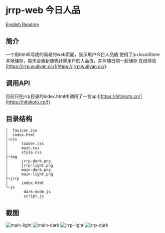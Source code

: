 # jrrp-web  今日人品
[English Readme](./README_EN.md)
## 简介
一个用html5写成的简易的web页面，显示用户今日人品值
使用了js+localStore本地储存，每天会重新随机计算用户的人品值，并伴随日期一起储存
在线体验[https://jrrp.wujiyan.cc/](https://jrrp.wujiyan.cc/)
## 调用API
目前只在jrrp目录的index.html中调用了一言api([https://hitokoto.cn/](https://hitokoto.cn/))
## 目录结构
```
│  favicon.ico
│  index.html
│─css
│      loader.css
│      main.css
│      style.css
├─img
│      jrrp-dark.png
│      jrrp-light.png
│      main-dark.png
│      main-light.png
├─jrrp
│      index.html
└─js
        dark-mode.js
        script.js
```
## 截图
![main-light](https://ghproxy.com/https://raw.githubusercontent.com/Wu-jiyan/jrrp-web/main/img/main-light.png)
![main-dark](https://ghproxy.com/https://raw.githubusercontent.com/Wu-jiyan/jrrp-web/main/img/main-dark.png)
![jrrp-light](https://ghproxy.com/https://raw.githubusercontent.com/Wu-jiyan/jrrp-web/main/img/jrrp-light.png)
![jrrp-dark](https://ghproxy.com/https://raw.githubusercontent.com/Wu-jiyan/jrrp-web/main/img/jrrp-dark.png)
